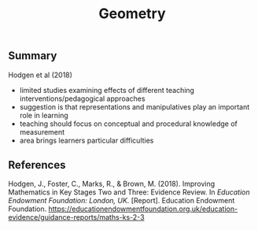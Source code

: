 ﻿---
title: Geometry
---
## Summary

Hodgen et al (2018)

- limited studies examining effects of different teaching interventions/pedagogical approaches
- suggestion is that representations and manipulatives play an important role in learning
- teaching should focus on conceptual and procedural knowledge of measurement
- area brings learners particular difficulties


## References

Hodgen, J., Foster, C., Marks, R., & Brown, M. (2018). Improving Mathematics in Key Stages Two and Three: Evidence Review. In *Education Endowment Foundation: London, UK.* \[Report\]. Education Endowment Foundation. <https://educationendowmentfoundation.org.uk/education-evidence/guidance-reports/maths-ks-2-3>